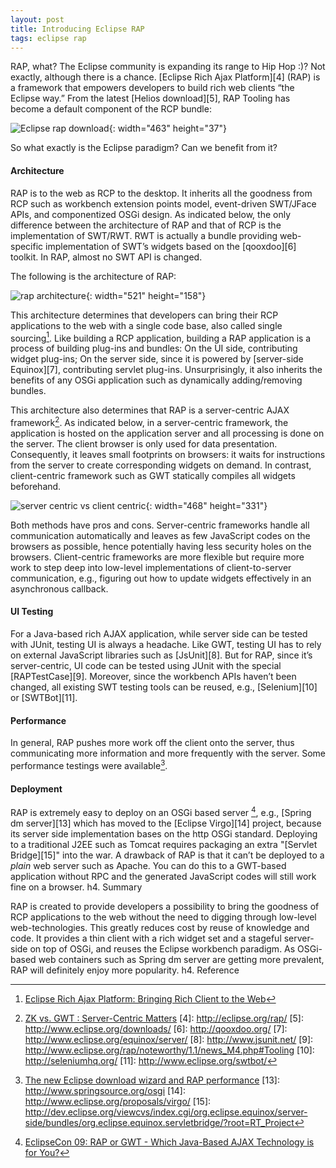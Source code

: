 ```yaml
---
layout: post
title: Introducing Eclipse RAP
tags: eclipse rap
---
```


RAP, what? The Eclipse community is expanding its range to Hip Hop :)? Not exactly, although there is a chance. [Eclipse Rich Ajax Platform][4] (RAP) is a framework that empowers developers to build rich web clients “the Eclipse way.” From the latest [Helios download][5], RAP Tooling has become a default component of the RCP bundle:

![Eclipse rap download](http://idisk.me.com/jingweno/Public/Pictures/Skitch/rap_download-20110213-233700.jpg){: width="463" height="37"}

So what exactly is the Eclipse paradigm? Can we benefit from it?

#### Architecture

RAP is to the web as RCP to the desktop. It inherits all the goodness from RCP such as workbench extension points model, event-driven SWT/JFace APIs, and componentized OSGi design. As indicated below, the only difference between the architecture of RAP and that of RCP is the implementation of SWT/RWT. RWT is actually a bundle providing web-specific implementation of SWT’s widgets based on the [qooxdoo][6] toolkit. In RAP, almost no SWT API is changed.

The following is the architecture of RAP:

![rap architecture](http://idisk.me.com/jingweno/Public/Pictures/Skitch/rap_archi-20110213-233655.jpg){: width="521" height="158"}

This architecture determines that developers can bring their RCP applications to the web with a single code base, also called single sourcing[^1]. Like building a RCP application, building a RAP application is a process of building plug-ins and bundles: On the UI side, contributing widget plug-ins; On the server side, since it is powered by [server-side Equinox][7], contributing servlet plug-ins. Unsurprisingly, it also inherits the benefits of any OSGi application such as dynamically adding/removing bundles.

This architecture also determines that RAP is a server-centric AJAX framework[^3]. As indicated below, in a server-centric framework, the application is hosted on the application server and all processing is done on the server. The client browser is only used for data presentation. Consequently, it leaves small footprints on browsers: it waits for instructions from the server to create corresponding widgets on demand. In contrast, client-centric framework such as GWT statically compiles all widgets beforehand.

![server centric vs client centric](http://idisk.me.com/jingweno/Public/Pictures/Skitch/server_centric_client_centric-20110213-233714.jpg){: width="468" height="331"}

Both methods have pros and cons. Server-centric frameworks handle all communication  automatically and leaves as few JavaScript codes on the browsers as possible, hence potentially having less security holes on the browsers. Client-centric frameworks are more flexible but require more work to step deep into low-level implementations of client-to-server communication, e.g., figuring out how to update widgets effectively in an asynchronous callback.

#### UI Testing

For a Java-based rich AJAX application, while server side can be tested with JUnit, testing UI is always a headache. Like GWT, testing UI has to rely on external JavaScript libraries such as [JsUnit][8]. But for RAP, since it’s server-centric, UI code can be tested using JUnit with the special [RAPTestCase][9]. Moreover, since the workbench APIs haven’t been changed, all existing SWT testing tools can be reused, e.g., [Selenium][10] or [SWTBot][11].

#### Performance

In general, RAP pushes more work off the client onto the server, thus communicating more information and more frequently with the server. Some performance testings were available[^12].

#### Deployment

RAP is extremely easy to deploy on an OSGi based server [^2], e.g., [Spring dm server][13] which has moved to the [Eclipse Virgo][14] project, because its server side implementation bases on the http OSGi standard. Deploying to a traditional J2EE such as Tomcat requires packaging an extra "[Servlet Bridge][15]" into the war. A drawback of RAP is that it can’t be deployed to a *plain* web server such as Apache. You can do this to a GWT-based application without RPC and the generated JavaScript codes will still work fine on a browser.
h4. Summary

RAP is created to provide developers a possibility to bring the goodness of RCP applications to the web without the need to digging through low-level web-technologies. This greatly reduces cost by reuse of knowledge and code. It provides a thin client with a rich widget set and a stageful server-side on top of OSGi, and reuses the Eclipse workbench paradigm.  As OSGi-based web containers such as Spring dm server are getting more prevalent, RAP will definitely enjoy more popularity.
h4. Reference


[^1]: [Eclipse Rich Ajax Platform: Bringing Rich Client to the Web](http://www.amazon.com/Eclipse-Rich-Ajax-Platform-Firstpress/dp/1430218835/ref=sr_1_1?ie=UTF8&s=books&qid=1278568095&sr=8-1)
[^2]: [EclipseCon 09: RAP or GWT - Which Java-Based AJAX Technology is for You?](http://live.eclipse.org/node/722)
[^3]: [ZK vs. GWT : Server-Centric Matters](http://www.zkoss.org/smalltalks/gwtZk/)
[4]: http://eclipse.org/rap/
[5]: http://www.eclipse.org/downloads/
[6]: http://qooxdoo.org/
[7]: http://www.eclipse.org/equinox/server/
[8]: http://www.jsunit.net/
[9]: http://www.eclipse.org/rap/noteworthy/1.1/news_M4.php#Tooling
[10]: http://seleniumhq.org/
[11]: http://www.eclipse.org/swtbot/
[^12]: [The new Eclipse download wizard and RAP performance](http://eclipsesource.com/blogs/2008/09/17/the-new-eclipse-download-wizard-and-rap-performance)
[13]: http://www.springsource.org/osgi
[14]: http://www.eclipse.org/proposals/virgo/
[15]: http://dev.eclipse.org/viewcvs/index.cgi/org.eclipse.equinox/server-side/bundles/org.eclipse.equinox.servletbridge/?root=RT_Project